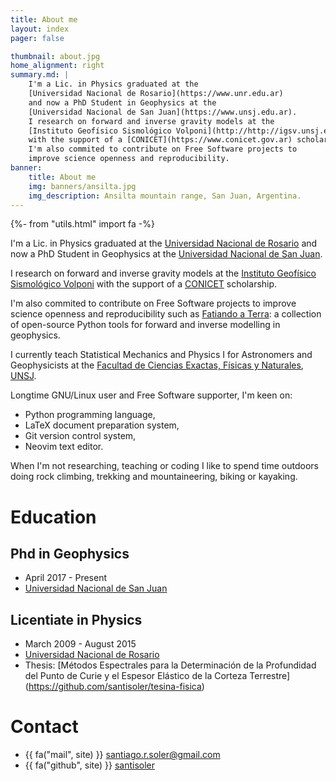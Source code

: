 ```yaml
---
title: About me
layout: index
pager: false

thumbnail: about.jpg
home_alignment: right
summary.md: |
    I'm a Lic. in Physics graduated at the
    [Universidad Nacional de Rosario](https://www.unr.edu.ar)
    and now a PhD Student in Geophysics at the
    [Universidad Nacional de San Juan](https://www.unsj.edu.ar).
    I research on forward and inverse gravity models at the
    [Instituto Geofísico Sismológico Volponi](http://http://igsv.unsj.edu.ar/)
    with the support of a [CONICET](https://www.conicet.gov.ar) scholarship.
    I'm also commited to contribute on Free Software projects to
    improve science openness and reproducibility.
banner:
    title: About me
    img: banners/ansilta.jpg
    img_description: Ansilta mountain range, San Juan, Argentina.
---
```

{%- from "utils.html" import fa -%}


I'm a Lic. in Physics graduated at the
[Universidad Nacional de Rosario](https://www.unr.edu.ar)
and now a PhD Student in Geophysics at the
[Universidad Nacional de San Juan](https://www.unsj.edu.ar).

I research on forward and inverse gravity models at the
[Instituto Geofísico Sismológico Volponi](http://http://igsv.unsj.edu.ar/)
with the support of a [CONICET](https://www.conicet.gov.ar) scholarship.

I'm also commited to contribute on Free Software projects to
improve science openness and reproducibility such as
[Fatiando a Terra](https://www.fatiando.org/): a collection of open-source Python tools
for forward and inverse modelling in geophysics.

I currently teach Statistical Mechanics and Physics I for Astronomers and
Geophysicists at the
[Facultad de Ciencias Exactas, Físicas y Naturales](http://exactas.unsj.edu.ar/),
[UNSJ](https://www.unsj.edu.ar).


Longtime GNU/Linux user and Free Software supporter, I'm keen on:

- Python programming language,
- LaTeX document preparation system,
- Git version control system,
- Neovim text editor.


When I'm not researching, teaching or coding I like to spend time outdoors doing rock
climbing, trekking and mountaineering, biking or kayaking.

# Education

## Phd in Geophysics

- April 2017 - Present
- [Universidad Nacional de San Juan](https://www.unsj.edu.ar)

## Licentiate in Physics

- March 2009 - August 2015
- [Universidad Nacional de Rosario](https://www.unr.edu.ar)
- Thesis: [Métodos Espectrales para la Determinación de la Profundidad del Punto de Curie y el Espesor Elástico de la Corteza Terrestre] (https://github.com/santisoler/tesina-fisica)


# Contact

<div class="container">
    <ul>
        <li>{{ fa("mail", site) }} <a href="mailto:santiago.r.soler@gmail.com">santiago.r.soler@gmail.com</a> </li>
        <li>{{ fa("github", site) }} <a href="https://www.github.com/santisoler">santisoler</a> </li>
    </ul>
</div>
